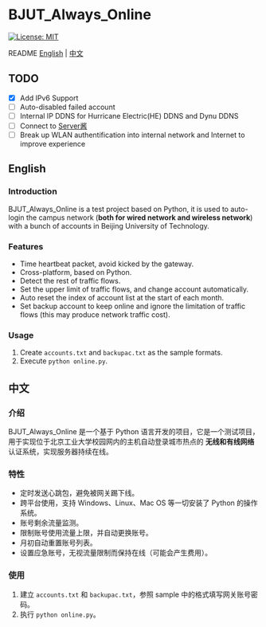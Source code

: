 # BJUT_Always_Online

[![License: MIT](https://img.shields.io/badge/License-MIT-yellow.svg)](https://opensource.org/licenses/MIT)

README [English](#English) | [中文](#中文)

## TODO

+ [x] Add IPv6 Support
+ [ ] Auto-disabled failed account
+ [ ] Internal IP DDNS for Hurricane Electric(HE) DDNS and Dynu DDNS
+ [ ] Connect to [Server酱](http://sc.ftqq.com/)
+ [ ] Break up WLAN authentification into internal network and Internet to improve experience

## English
### Introduction

BJUT_Always_Online is a test project based on Python, it is used to auto-login the campus network (**both for wired network and wireless network**) with a bunch of accounts in Beijing University of Technology.


### Features

+ Time heartbeat packet, avoid kicked by the gateway.
+ Cross-platform, based on Python.
+ Detect the rest of traffic flows.
+ Set the upper limit of traffic flows, and change account automatically.
+ Auto reset the index of account list at the start of each month.
+ Set backup account to keep online and ignore the limitation of traffic flows (this may produce network traffic cost).

### Usage

1. Create `accounts.txt` and `backupac.txt` as the sample formats.
2. Execute `python online.py`.

## 中文
### 介绍

BJUT_Always_Online 是一个基于 Python 语言开发的项目，它是一个测试项目，用于实现位于北京工业大学校园网内的主机自动登录城市热点的 **无线和有线网络** 认证系统，实现服务器持续在线。

### 特性

+ 定时发送心跳包，避免被网关踢下线。
+ 跨平台使用，支持 Windows、Linux、Mac OS 等一切安装了 Python 的操作系统。
+ 账号剩余流量监测。
+ 限制账号使用流量上限，并自动更换账号。
+ 月初自动重置账号列表。
+ 设置应急账号，无视流量限制而保持在线（可能会产生费用）。

### 使用

1. 建立 `accounts.txt` 和 `backupac.txt`，参照 sample 中的格式填写网关账号密码。
2. 执行 `python online.py`。